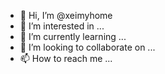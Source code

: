 - 👋 Hi, I’m @xeimyhome
- 👀 I’m interested in ...
- 🌱 I’m currently learning ...
- 💞️ I’m looking to collaborate on ...
- 📫 How to reach me ...

<!---
xeimyhome/xeimyhome is a ✨ special ✨ repository because its `README.md` (this file) appears on your GitHub profile.
You can click the Preview link to take a look at your changes.
--->
